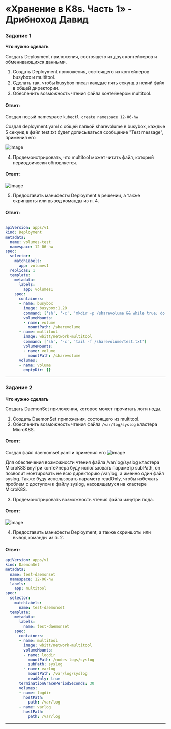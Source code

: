 # «Хранение в K8s. Часть 1» - Дрибноход Давид

### Задание 1 

**Что нужно сделать**

Создать Deployment приложения, состоящего из двух контейнеров и обменивающихся данными.

1. Создать Deployment приложения, состоящего из контейнеров busybox и multitool.
2. Сделать так, чтобы busybox писал каждые пять секунд в некий файл в общей директории.
3. Обеспечить возможность чтения файла контейнером multitool.

#### Ответ:

Создал новый namespace ```kubectl create namespace 12-06-hw```

Создал deployment.yaml с общей папкой sharevolume в busybox, каждые 5 секунд в файл test.txt будет дописываться сообщение "Test message", применил его

![image](https://github.com/DrDavidN/12-06-hw/assets/128225763/e3cfffbf-d42a-46db-acce-aaa8a4feb5be)

4. Продемонстрировать, что multitool может читать файл, который периодоически обновляется.

#### Ответ:
![image](https://github.com/DrDavidN/12-06-hw/assets/128225763/1d7010bb-b007-459b-8ed0-d7aaace6dead)


5. Предоставить манифесты Deployment в решении, а также скриншоты или вывод команды из п. 4.

#### Ответ:

``` YAML

apiVersion: apps/v1
kind: Deployment
metadata:
  name: volumes-test
  namespace: 12-06-hw
spec:
  selector:
    matchLabels:
      app: volumes1
  replicas: 1
  template:
    metadata:
      labels:
        app: volumes1
    spec:
      containers:
      - name: busybox
        image: busybox:1.28
        command: ['sh', '-c', 'mkdir -p /sharevolume && while true; do echo "$(date) - Test message" >> /sharevolume/test.txt; sleep 5; done']
        volumeMounts:
        - name: volume
          mountPath: /sharevolume
      - name: multitool
        image: wbitt/network-multitool
        command: ['sh', '-c', 'tail -f /sharevolume/test.txt']
        volumeMounts:
        - name: volume
          mountPath: /sharevolume
      volumes:
      - name: volume
        emptyDir: {}

```
------

### Задание 2

**Что нужно сделать**

Создать DaemonSet приложения, которое может прочитать логи ноды.

1. Создать DaemonSet приложения, состоящего из multitool.
2. Обеспечить возможность чтения файла `/var/log/syslog` кластера MicroK8S.

#### Ответ:

Создал файл daemomset.yaml и применил его
![image](https://github.com/DrDavidN/12-06-hw/assets/128225763/2e91cef9-0f98-4255-8a3b-e11350552486)

Для обеспечения возможности чтения файла /var/log/syslog кластера MicroK8S внутри контейнера буду использовать параметр subPath, он позволит монтировать не всю директорию /var/log, а именно один файл syslog. Также буду использовать параметр readOnly, чтобы избежать проблем с доступом к файлу syslog, находящемуся на кластере MicroK8S.

3. Продемонстрировать возможность чтения файла изнутри пода.

#### Ответ:

![image](https://github.com/DrDavidN/12-06-hw/assets/128225763/510f9aba-29d2-42a0-b1bc-d7cd08ff3e5a)

4. Предоставить манифесты Deployment, а также скриншоты или вывод команды из п. 2.

#### Ответ:

``` YAML
apiVersion: apps/v1
kind: DaemonSet
metadata:
  name: test-daemonset
  namespace: 12-06-hw
  labels:
    app: multitool
spec:
  selector:
    matchLabels:
      name: test-daemonset
  template:
    metadata:
      labels:
        name: test-daemonset
    spec:
      containers:
      - name: multitool
        image: wbitt/network-multitool
        volumeMounts:
        - name: logdir
          mountPath: /nodes-logs/syslog
          subPath: syslog
        - name: varlog
          mountPath: /var/log/syslog
          readOnly: true
      terminationGracePeriodSeconds: 30
      volumes:
      - name: logdir
        hostPath:
          path: /var/log
      - name: varlog
        hostPath:
          path: /var/log
```
------
